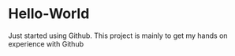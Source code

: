 # Hello-World
Just started using Github. This project is mainly to get my hands on experience with Github
